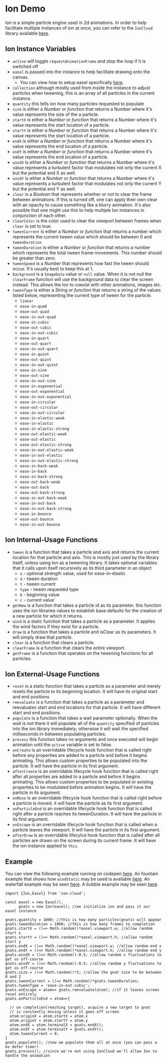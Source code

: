# Ion Demo
Ion is a simple particle engine used in 2d animations. In order to help facilitate multiple instances of ion at once, you can refer to the `IonCloud` library available [here](https://github.com/NathanielInman/ion-cloud).

## Ion Instance Variables
- `active` will toggle `requestAnimationFrame` and stop the loop if it is switched off
- `easel` is passed into the instance to help facilitate drawing onto the canvas.
  - You can view how to setup easel specifically [here](https://github.com/NathanielInman/ion-cloud#easel-setup).
- `collection` although mostly used from inside the instance to adjust particles when tweening, this is an array of all particles in the current instance.
- `quantity` this tells ion how many particles requested to populate
- `size` is either a *Number* or *function* that returns a Number where it's value represents the size of the a particle.
- `startX` is either a *Number* or *function* that returns a Number where it's value represents the start location of a particle.
- `startY` is either a *Number* or *function* that returns a Number where it's value represents the start location of a particle.
- `endX` is either a *Number* or *function* that returns a Number where it's value represents the end location of a particle.
- `endY` is either a *Number* or *function* that returns a Number where it's value represents the end location of a particle.
- `windX` is either a *Number* or *function* that returns a Number where it's value represents a turbulent factor that modulates not only the current X but the potential end X as well.
- `windY` is either a *Number* or *function* that returns a Number where it's value represents a turbulent factor that modulates not only the current Y but the potential end Y as well.
- `clear` is a *Boolean* that represents whether or not to clear the frame between animations. If this is turned off, one can apply their own clear with an opacity to cause something like a blurry animation. It's also possible that one might use this to help multiple Ion instances in conjunction of each other.
- `clearColor` is the color used to clear the viewport between frames when `clear` is set to true.
- `tweenCurrent` is either a *Number* or *function* that returns a number which represents the current tween value which should be between 0 and `tweenDuration`
- `tweenDuration` is either a *Number* or *function* that returns a number which represents the total tween frame movements. This number should be greater than zero.
- `tweenSpeed` is a *Number* that represents how fast the tween should occur. It's usually best to keep this at 1.
- `background` is a `ImageData` value or `null` value. When it is not null the `clearFrame` function will use the background data to clear the screen instead. This allows the Ion to coexist with other animations, images etc.
- `tweenType` is either a *String* or *function* that returns a string of the values listed below, representing the current type of tween for the particle.
  - `linear`
  - `ease-in-quad`
  - `ease-out-quad`
  - `ease-in-out-quad`
  - `ease-in-cubic`
  - `ease-out-cubic`
  - `ease-in-out-cubic`
  - `ease-in-quart`
  - `ease-out-quart`
  - `ease-in-out-quart`
  - `ease-in-quint`
  - `ease-out-quint`
  - `ease-in-out-quint`
  - `ease-in-sine`
  - `ease-out-sine`
  - `ease-in-out-sine`
  - `ease-in-exponential`
  - `ease-out-exponential`
  - `ease-in-out-exponential`
  - `ease-in-circular`
  - `ease-out-circular`
  - `ease-in-out-circular`
  - `ease-in-elastic-weak`
  - `ease-in-elastic`
  - `ease-in-elastic-strong`
  - `ease-out-elastic-weak`
  - `ease-out-elastic`
  - `ease-out-elastic-strong`
  - `ease-in-out-elastic-weak`
  - `ease-in-out-elastic`
  - `ease-in-out-elastic-strong`
  - `ease-in-back-weak`
  - `ease-in-back`
  - `ease-in-back-strong`
  - `ease-out-back-weak`
  - `ease-out-back`
  - `ease-out-back-strong`
  - `ease-in-out-back-weak`
  - `ease-in-out-back`
  - `ease-in-out-back-strong`
  - `ease-in-bounce`
  - `ease-out-bounce`
  - `ease-in-out-bounce`

## Ion Internal-Usage Functions
  - `tween` is a function that takes a particle and axis and returns the current location for that particle and axis. This is mostly just used by the library itself, unless using Ion as a tweening library. It takes optional variables that it calls upon itself recursively as its third parameter in an object
    - `o` - optional strength value, used for ease-in-elastic
    - `d` - tween duration
    - `t` - tween current
    - `type` - tween requested type
    - `b` - beginning value
    - `c` - current value`
  - `getNew` is a function that takes a particle id as its parameter. this function uses the ion libraries values to establish base defaults for the creation of a new particle for which it returns.
  - `wind` is a static function that takes a particle as a parameter. It applies the wind factors if they exist for a particle.
  - `draw` is a function that takes a particle and isClear as its parameters. It will simply draw that particle.
  - `clear` is a function that clears a particle.
  - `clearFrame` is a function that clears the entire viewport.
  - `getFrame` is a function that operates on the tweening functions for all particles.

## Ion External-Usage Functions
  - `reset` is a static function that takes a particle as a parameter and merely resets the particle to its beginning location. It will have its original start and end positions
  - `reevaluate` is a function that takes a particle as a parameter and reevaluates start and end locations for that particle. It will have different start and end positions.
  - `populate` is a function that takes a wait parameter optionally. When the wait is not there it will populate all of the `quantity` specified of particles into the ion library immediately; otherwise it will wait the specified milliseconds in-between populating particles.
  - `process` this function takes no arguments and once executed will begin animation until the `active` variable is set to false.
  - `onCreate` is an overridable lifecycle hook function that is called right before any properties are added to a particle and before it begins animating. This allows custom properties to be populated into the particle. It will have the particle in its first argument.
  - `afterCreate` is an overridable lifecycle hook function that is called right after all properties are added to a particle and before it begins animating. This allows custom properties to be populated or existing properties to be modulated before animation begins. It will have the particle in its argument.
  - `onMove` is an overridable lifecycle hook function that is called right before a particle is moved. it will have the particle as its first argument.
  - `onParticleEnd` is an overridable lifecycle hook function that is called right after a particle reaches its tweenDuration. It will have the particle in its first argument.
  - `onEscape` is an overridable lifecycle hook function that is called when a particle leaves the viewport. It will have the particle in its first argument.
  - `afterDraw` is an overridable lifecylce hook function that is called after all particles are drawn on the screen during its current frame. It will have the ion instance applied to `this`.

## Example

You can view the following example running on codepen [here](https://codepen.io/NathanielInman/pen/ogYjwE).
An fountain example that shows how `windStatic` may be used is available [here](https://codepen.io/NathanielInman/pen/LEbpye).
An waterfall example may be seen [here](https://codepen.io/NathanielInman/pen/yyVYXe).
A bubble example may be seen [here](https://codepen.io/NathanielInman/pen/pKyNVb).

```
import {Ion,Easel} from 'ion-cloud';

const easel = new Easel(),
      gnats = new Ion(easel); //we initialize ion and pass it our easel instance

gnats.quantity = 1000; //this is how many particles(gnats) will appear
gnats.tweenDuration = 1000; //this is how many frames to completion
gnats.startX = ()=> Math.random()*easel.viewport.w; //allow random start x
gnats.startY = ()=> Math.random()*easel.viewport.h; //allow random start y
gnats.endX = ()=> Math.random()*easel.viewport.w; //allow random end x
gnats.endY = ()=> Math.random()*easel.viewport.h; //allow random end y
gnats.windX = ()=> Math.random()-0.5; //allow random x fluctuations to get us off-course
gnats.windY = ()=> Math.random()-0.5; //allow random y fluctuations to get us off-course
gnats.size = ()=> Math.random()*2; //allow the gnat size to be between 0 and 2
gnats.tweenCurrent = ()=> Math.random()*gnats.tweenDuration;
gnats.tweenType = 'ease-in-out-cubic';
gnats.onEscape = atom=> gnats.reevaluate(atom); //if it leaves screen reset entirely
gnats.onParticleEnd = atom=>{

  // on completion(reaching target), acquire a new target to gnat
  // is constantly moving unless it goes off screen
  atom.originX = atom.startX = atom.x
  atom.originY = atom.startY = atom.y
  atom.endX = atom.terminalX = gnats.endX();
  atom.endY = atom.terminalY = gnats.endY();
  atom.tweenCurrent = 0;
}
gnats.populate(); //now we populate them all at once (you can pass a ms defer timer)
gnats.process(); //since we're not using IonCloud we'll allow Ion to handle the animation
```
